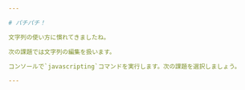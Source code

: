 ```yaml
---

# パチパチ！

文字列の使い方に慣れてきましたね。

次の課題では文字列の編集を扱います。

コンソールで`javascripting`コマンドを実行します。次の課題を選択しましょう。

---
```


